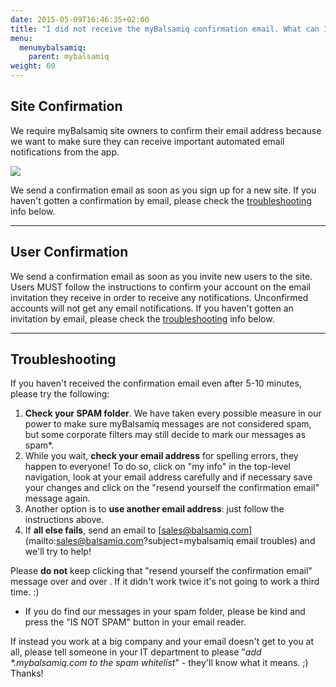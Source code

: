 ```yaml
---
date: 2015-05-09T16:46:35+02:00
title: "I did not receive the myBalsamiq confirmation email. What can I do?"
menu:
  menumybalsamiq:
    parent: mybalsamiq
weight: 60
---
```


## Site Confirmation 

We require myBalsamiq site owners to confirm their email address because we want to make sure they can receive important automated email notifications from the app.

![](http://media.balsamiq.com/img/support/docs/myb/confirm.png)

We send a confirmation email as soon as you sign up for a new site. If you haven't gotten a confirmation by email, please check the [troubleshooting](#troubleshoot) info below.

* * *

## User Confirmation 

We send a confirmation email as soon as you invite new users to the site. Users MUST follow the instructions to confirm your account on the email invitation they receive in order to receive any notifications. Unconfirmed accounts will not get any email notifications. If you haven't gotten an invitation by email, please check the [troubleshooting](#troubleshoot) info below.

* * *

## Troubleshooting 

If you haven't received the confirmation email even after 5-10 minutes, please try the following:

1.  **Check your SPAM folder**. We have taken every possible measure in our power to make sure myBalsamiq messages are not considered spam, but some corporate filters may still decide to mark our messages as spam*.
2.  While you wait, **check your email address** for spelling errors, they happen to everyone! To do so, click on "my info" in the top-level navigation, look at your email address carefully and if necessary save your changes and click on the "resend yourself the confirmation email" message again.
3.  Another option is to **use another email address**: just follow the instructions above.
4.  If **all else fails**, send an email to [sales@balsamiq.com](mailto:sales@balsamiq.com?subject=mybalsamiq email troubles) and we'll try to help!

Please **do not** keep clicking that "resend yourself the confirmation email" message over and over . If it didn't work twice it's not going to work a third time. :)

* If you do find our messages in your spam folder, please be kind and press the "IS NOT SPAM" button in your email reader.

If instead you work at a big company and your email doesn't get to you at all, please tell someone in your IT department to please "_add *.mybalsamiq.com to the spam whitelist_" - they'll know what it means. ;) Thanks!

